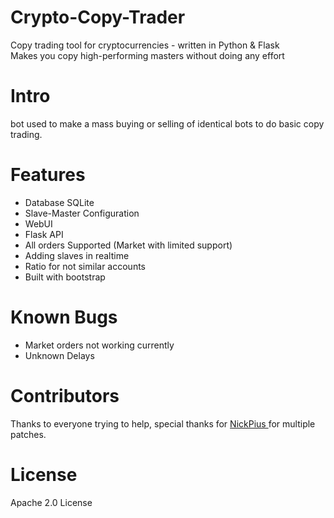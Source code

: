 # Crypto-Copy-Trader
Copy trading tool for cryptocurrencies - written in Python & Flask
<br/> Makes you copy high-performing masters without doing any effort

# Intro
bot used to make a mass buying or selling of identical bots to do basic copy trading. 

# Features
- Database SQLite
- Slave-Master Configuration
- WebUI
- Flask API
- All orders Supported (Market with limited support)
- Adding slaves in realtime
- Ratio for not similar accounts 
- Built with bootstrap

# Known Bugs
- Market orders not working currently
- Unknown Delays

# Contributors 

Thanks to everyone trying to help, special thanks for [NickPius
](https://github.com/mokolotron) for multiple patches.

# License
Apache 2.0 License
